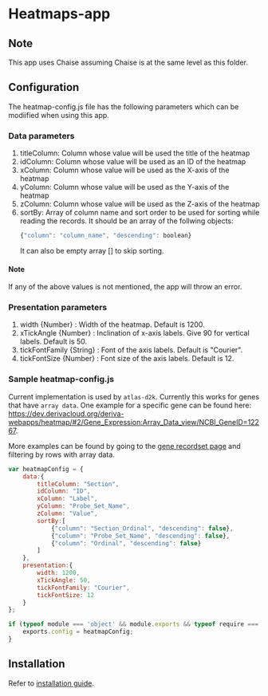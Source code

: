 # Heatmaps-app
## Note
This app uses Chaise assuming Chaise is at the same level as this folder.

## Configuration
The heatmap-config.js file has the following parameters which can be modiified when using this app.

### Data parameters
1. titleColumn: Column whose value will be used the title of the heatmap
2. idColumn: Column whose value will be used as an ID of the heatmap
3. xColumn: Column whose value will be used as the X-axis of the heatmap
4. yColumn: Column whose value will be used as the Y-axis of the heatmap
6. zColumn: Column whose value will be used as the Z-axis of the heatmap
7. sortBy: Array of column name and sort order to be used for sorting while reading the records. It should be an array of the follwing objects:
    ```javascript
    {"column": "column_name", "descending": boolean}
    ```
    It can also be empty array [] to skip sorting.

#### Note
If any of the above values is not mentioned, the app will throw an error.

### Presentation parameters
1. width {Number} : Width of the heatmap. Default is 1200.
2. xTickAngle {Number} : Inclination of x-axis labels. Give 90 for vertical labels. Default is 50.
3. tickFontFamily {String} : Font of the axis labels. Default is "Courier".
4. tickFontSize {Number} : Font size of the axis labels. Default is 12.

### Sample heatmap-config.js
Current implementation is used by `atlas-d2k`. Currently this works for genes that have `array data`. One example for a specific gene can be found here: https://dev.derivacloud.org/deriva-webapps/heatmap/#2/Gene_Expression:Array_Data_view/NCBI_GeneID=12267.

More examples can be found by going to the [gene recordset page](https://dev.derivacloud.org/chaise/recordset/#2/Common:Gene/*::facets::N4IghgdgJiBcDaoDOB7ArgJwMYFM4gEEMMwBPAfQBEwAXMEAGhCwAsUBLXJOeGjNHAF0AviKA@sort(RID)) and filtering by rows with array data.
```javascript
var heatmapConfig = {
    data:{
        titleColumn: "Section",
        idColumn: "ID",
        xColumn: "Label",
        yColumn: "Probe_Set_Name",
        zColumn: "Value",
        sortBy:[
            {"column": "Section_Ordinal", "descending": false},
			{"column": "Probe_Set_Name", "descending": false},
			{"column": "Ordinal", "descending": false}
        ]
    },
    presentation:{
        width: 1200,
        xTickAngle: 50,
        tickFontFamily: "Courier",
        tickFontSize: 12
    }
};

if (typeof module === 'object' && module.exports && typeof require === 'function') {
    exports.config = heatmapConfig;
}

```
## Installation

Refer to [installation guide](../docs/user-docs/installation.md).
